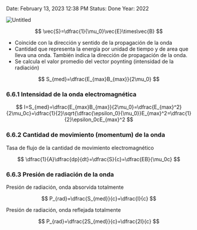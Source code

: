 
Date: February 13, 2023 12:38 PM
Status: Done
Year: 2022

![Untitled](_private/Images/Vector%20Poynting/Untitled.png)

$$
\vec{S}=\dfrac{1}{\mu_0}\vec{E}\times\vec{B}
$$

- Coincide con la dirección y sentido de la propagación de la onda
- Cantidad que representa la energía por unidad de tiempo y de area que lleva una onda. También indica la dirección de propagación de la onda.
- Se calcula el valor promedio del vector poynting (intensidad de la radiación)

$$
S_{med}=\dfrac{E_{max}B_{max}}{2\mu_0}
$$

### 6.6.1 Intensidad de la onda electromagnética

$$
I=S_{med}=\dfrac{E_{max}B_{max}}{2\mu_0}=\dfrac{E_{max}^2}{2\mu_0c}=\dfrac{1}{2}\sqrt{\dfrac{\epsilon_0}{\mu_0}}E_{max}^2=\dfrac{1}{2}\epsilon_0cE_{max}^2
$$

### 6.6.2 Cantidad de movimiento (momentum) de la onda

Tasa de flujo de la cantidad de movimiento electromagnético

$$
\dfrac{1}{A}\dfrac{dp}{dt}=\dfrac{S}{c}=\dfrac{EB}{\mu_0c}
$$

### 6.6.3 Presión de radiación de la onda

Presión de radiación, onda absorvida totalmente

$$
P_{rad}=\dfrac{S_{med}}{c}=\dfrac{I}{c}
$$

Presión de radiación, onda reflejada totalmente

$$
P_{rad}=\dfrac{2S_{med}}{c}=\dfrac{2I}{c}
$$